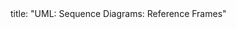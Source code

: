 <frontmatter>
title: "UML: Sequence Diagrams: Reference Frames"
</frontmatter>

<include src="index-body.md" boilerplate />
